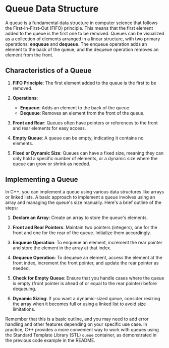 # Queue Data Structure

A queue is a fundamental data structure in computer science that follows the First-In-First-Out (FIFO) principle. This means that the first element added to the queue is the first one to be removed. Queues can be visualized as a collection of elements arranged in a linear structure, with two primary operations: **enqueue** and **dequeue**. The enqueue operation adds an element to the back of the queue, and the dequeue operation removes an element from the front.

## Characteristics of a Queue

1. **FIFO Principle**: The first element added to the queue is the first to be removed.

2. **Operations**:
    - **Enqueue**: Adds an element to the back of the queue.
    - **Dequeue**: Removes an element from the front of the queue.

3. **Front and Rear**: Queues often have pointers or references to the front and rear elements for easy access.

4. **Empty Queue**: A queue can be empty, indicating it contains no elements.

5. **Fixed or Dynamic Size**: Queues can have a fixed size, meaning they can only hold a specific number of elements, or a dynamic size where the queue can grow or shrink as needed.

## Implementing a Queue

In C++, you can implement a queue using various data structures like arrays or linked lists. A basic approach to implement a queue involves using an array and managing the queue's size manually. Here's a brief outline of the steps:

1. **Declare an Array**: Create an array to store the queue's elements.

2. **Front and Rear Pointers**: Maintain two pointers (integers), one for the front and one for the rear of the queue. Initialize them accordingly.

3. **Enqueue Operation**: To enqueue an element, increment the rear pointer and store the element in the array at that index.

4. **Dequeue Operation**: To dequeue an element, access the element at the front index, increment the front pointer, and update the rear pointer as needed.

5. **Check for Empty Queue**: Ensure that you handle cases where the queue is empty (front pointer is ahead of or equal to the rear pointer) before dequeuing.

6. **Dynamic Sizing**: If you want a dynamic-sized queue, consider resizing the array when it becomes full or using a linked list to avoid size limitations.

Remember that this is a basic outline, and you may need to add error handling and other features depending on your specific use case. In practice, C++ provides a more convenient way to work with queues using the Standard Template Library (STL) `queue` container, as demonstrated in the previous code example in the README.

